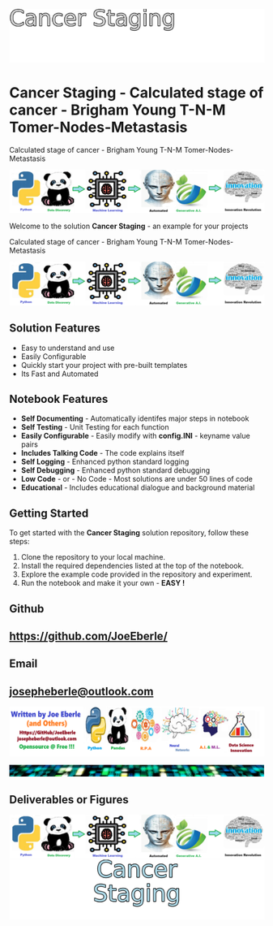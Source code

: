 
![Image image_filename](solution_sign.png)

# Cancer Staging - Calculated stage of cancer - Brigham Young T-N-M  Tomer-Nodes-Metastasis
Calculated stage of cancer - Brigham Young T-N-M  Tomer-Nodes-Metastasis

![Image image_filename](code.png)

Welcome to the solution **Cancer Staging** - an example for your projects

Calculated stage of cancer - Brigham Young T-N-M  Tomer-Nodes-Metastasis

![Image image_filename](sample.png)

## Solution Features
- Easy to understand and use  
- Easily Configurable 
- Quickly start your project with pre-built templates
- Its Fast and Automated

## Notebook Features
- **Self Documenting** - Automatically identifes major steps in notebook 
- **Self Testing** - Unit Testing for each function
- **Easily Configurable** - Easily modify with **config.INI** - keyname value pairs
- **Includes Talking Code** - The code explains itself 
- **Self Logging** - Enhanced python standard logging   
- **Self Debugging** - Enhanced python standard debugging
- **Low Code** - or - No Code  - Most solutions are under 50 lines of code
- **Educational** - Includes educational dialogue and background material
    
## Getting Started
To get started with the **Cancer Staging** solution repository, follow these steps:
1. Clone the repository to your local machine.
2. Install the required dependencies listed at the top of the notebook.
3. Explore the example code provided in the repository and experiment.
4. Run the notebook and make it your own - **EASY !**
    

## Github    
## https://github.com/JoeEberle/ 

## Email 
## josepheberle@outlook.com 

    
![Developer](developer.png)

![Brand](brand.png)
    
## Deliverables or Figures
 ![additional_image](cancer_staging.png)  <br>![additional_image](solution_stacked_sign.png)  <br>
    